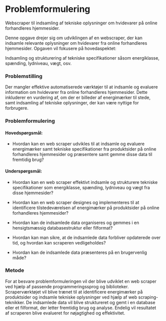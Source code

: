 # Problemformulering
Webscraper til indsamling af tekniske oplysninger om hvidevarer på online forhandleres hjemmesider.

Denne opgave drejer sig om udviklingen af en webscraper, der kan indsamle relevante oplysninger om hvidevarer fra online forhandleres hjemmesider. Opgaven vil fokusere på hovedaspektet:

Indsamling og strukturering af tekniske specifikationer såsom energiklasse, spænding, lydniveau, vægt, osv.
    
### Problemstilling

Der mangler effektive automatiserede værktøjer til at indsamle og evaluere information om hvidevarer fra online forhandleres hjemmesider. Dette inkluderer en vurdering af, om der er billeder af energimærker til stede, samt indsamling af tekniske oplysninger, der kan være nyttige for forbrugere.

### Problemformulering

#### Hovedspørgsmål:

-   Hvordan kan en web scraper udvikles til at indsamle og evaluere energimærker samt tekniske specifikationer fra produktsider på online forhandleres hjemmesider og præsentere samt gemme disse data til fremtidig brug?
    

#### Underspørgsmål:
-   Hvordan kan en web scraper effektivt indsamle og strukturere tekniske specifikationer som energiklasse, spænding, lydniveau og vægt fra disse hjemmesider?

-   Hvordan kan en web scraper designes og implementeres til at identificere tilstedeværelsen af energimærker på produktsider på online forhandleres hjemmesider?  
    
-   Hvordan kan de indsamlede data organiseres og gemmes i en hensigtsmæssig databasestruktur eller filformat?
    
-   Hvordan kan man sikre, at de indsamlede data forbliver opdaterede over tid, og hvordan kan scraperen vedligeholdes?
    
-   Hvordan kan de indsamlede data præsenteres på en brugervenlig måde?
    

### Metode

For at besvare problemformuleringen vil der blive udviklet en web scraper ved hjælp af passende programmeringssprog og biblioteker. Scraperværktøjet vil blive trænet til at identificere energimærker på produktsider og indsamle tekniske oplysninger ved hjælp af web scraping-teknikker. De indsamlede data vil blive struktureret og gemt i en database eller et filformat, der letter fremtidig brug og analyse. Endelig vil resultatet af scraperen blive evalueret for nøjagtighed og effektivitet. 
